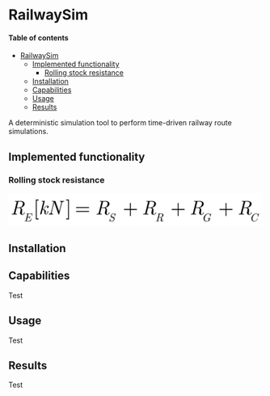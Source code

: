 # RailwaySim

#### Table of contents  <!-- omit in toc -->

- [RailwaySim](#railwaysim)
  - [Implemented functionality](#implemented-functionality)
    - [Rolling stock resistance](#rolling-stock-resistance)
  - [Installation](#installation)
  - [Capabilities](#capabilities)
  - [Usage](#usage)
  - [Results](#results)



A deterministic simulation tool to perform time-driven railway route simulations. 
## Implemented functionality


### Rolling stock resistance

![equivalent resistance](resources/images/formulas/equivalent_resistance.gif)

## Installation


## Capabilities

Test

## Usage

Test

## Results

Test


